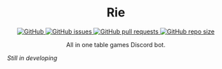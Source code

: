 <h1 align="center">Rie</h1>

<p align="center">
  <a href="#">
    <img alt="GitHub" src="https://img.shields.io/github/license/RieProject/RieCore">
  </a>
  <a href="#">
    <img alt="GitHub issues" src="https://img.shields.io/github/issues/RieProject/RieCore">
  </a>
  <a href="#">
    <img alt="GitHub pull requests" src="https://img.shields.io/github/issues-pr/RieProject/RieCore">
  </a>
  <a href="#">
    <img alt="GitHub repo size" src="https://img.shields.io/github/repo-size/RieProject/RieCore">
  </a>
</p>

<p align="center">All in one table games Discord bot.</p>

*Still in developing*